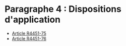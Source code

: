 # Paragraphe 4 : Dispositions d'application

* [Article R4451-75](./LEGIARTI000022442436.md)
* [Article R4451-76](./LEGIARTI000022442434.md)
